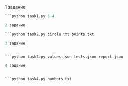 1 задание


```python task1.py 4 3
```python task1.py 5 4

2 задание

```python task2.py circle.txt points.txt

3 задание


```python task3.py values.json tests.json report.json

4 задание


```python task4.py numbers.txt

